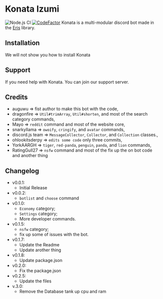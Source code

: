 # Konata Izumi 
![Node.js CI](https://github.com/RatingGull27/KonataBot/workflows/Node.js%20CI/badge.svg?branch=master)
[![CodeFactor](https://www.codefactor.io/repository/github/ratinggull27/konatabot/badge)](https://www.codefactor.io/repository/github/ratinggull27/konatabot)
Konata is a multi-modular discord bot made in the [Eris](https://abal.moe/Eris) library.

## Installation
We will not show you how to install Konata

## Support
If you need help with Konata. You can join our support server.

## Credits
* auguwu => fist author to make this bot with the code,
* dragonfire => `Util#trimArray`, `Util#shorten`, and most of the search category commands,
* Mayo => `reddit` command and most of the website core,
* snarkyllama => `owoify`, `cringify`, and `avatar` commands,
* discord.js team => `MessageCollector`, `Collector`, and `Collection` classes.,
* ohlookitsderpy => `edits some code` only three commits,
* YorkAARGH => `tiger`, `red-panda`, `penguin`, `panda`, and `lion` commands,
* RatingGull27 => `nsfw` command and most of the fix up the on bot code and another thing

## Changelog
* v0.0.1:
    * Initial Release
* v0.0.2:
    * `botlist` and `choose` command
* v0.1.0:
    * `Economy` category;
    * `Settings` category;
    * More developer commands.
* v0.1.5:
   * `nsfw` category;
   * fix up some of issues with the bot.
* v0.1.7:
    * Update the Readme
    * Update arother thing
 * v0.1.8:
    * Update package.json
 * v0.2.0:
    * Fix the package.json
 * v0.2.5:
    * Update the files
 * v.3.0:
    * Remove the Database tank up cpu and ram
